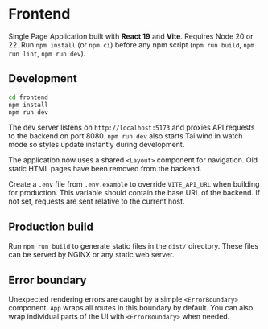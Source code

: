 # Frontend

Single Page Application built with **React 19** and **Vite**.
Requires Node 20 or 22. Run `npm install` (or `npm ci`) before any npm script (`npm run build`, `npm run lint`, `npm run dev`).

## Development

```bash
cd frontend
npm install
npm run dev
```

The dev server listens on `http://localhost:5173` and proxies API requests to the backend on port 8080.
`npm run dev` also starts Tailwind in watch mode so styles update instantly during development.

The application now uses a shared `<Layout>` component for navigation. Old static HTML pages have been removed from the backend.

Create a `.env` file from `.env.example` to override `VITE_API_URL` when building for production. This variable should contain the base URL of the backend. If not set, requests are sent relative to the current host.

## Production build

Run `npm run build` to generate static files in the `dist/` directory. These files can be served by NGINX or any static web server.

## Error boundary

Unexpected rendering errors are caught by a simple `<ErrorBoundary>` component.
`App` wraps all routes in this boundary by default. You can also wrap
individual parts of the UI with `<ErrorBoundary>` when needed.
